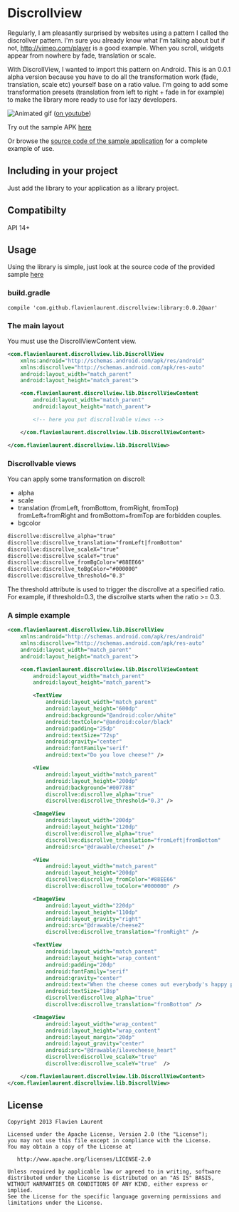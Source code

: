 Discrollview  
==================

Regularly, I am pleasantly surprised by websites using a pattern I called the discrollver pattern. I'm sure you already know what I'm talking about but if not, http://vimeo.com/player is a good example. When you scroll, widgets appear from nowhere by fade, translation or scale.

With DiscrollView, I wanted to import this pattern on Android. This is an 0.0.1 alpha version because you have to do all the transformation work (fade, translation, scale etc) yourself base on a ratio value. I'm going to add some transformation presets (translation from left to right + fade in for example) to make the library more ready to use for lazy developers.

![Animated gif][4] ([on youtube][1])

Try out the sample APK [here][2]

Or browse the [source code of the sample application][3] for a complete example of use.

Including in your project
-------------------------

Just add the library to your application as a library project.

Compatibilty
------------

API 14+

Usage
---------

Using the library is simple, just look at the source code of the provided sample [here][3]

### build.gradle

```
compile 'com.github.flavienlaurent.discrollview:library:0.0.2@aar'
```

### The main layout

You must use the DiscrollViewContent view.

```xml
<com.flavienlaurent.discrollview.lib.DiscrollView
    xmlns:android="http://schemas.android.com/apk/res/android"
    xmlns:discrollve="http://schemas.android.com/apk/res-auto"
    android:layout_width="match_parent"
    android:layout_height="match_parent">

    <com.flavienlaurent.discrollview.lib.DiscrollViewContent
        android:layout_width="match_parent"
        android:layout_height="match_parent">

        <!-- here you put discrollvable views -->

    </com.flavienlaurent.discrollview.lib.DiscrollViewContent>

</com.flavienlaurent.discrollview.lib.DiscrollView>
```

### Discrollvable views

You can apply some transformation on discroll:

- alpha
- scale
- translation (fromLeft, fromBottom, fromRight, fromTop)
fromLeft+fromRight and fromBottom+fromTop are forbidden couples.
- bgcolor

```xml
discrollve:discrollve_alpha="true"
discrollve:discrollve_translation="fromLeft|fromBottom"
discrollve:discrollve_scaleX="true"
discrollve:discrollve_scaleY="true"
discrollve:discrollve_fromBgColor="#88EE66"
discrollve:discrollve_toBgColor="#000000"
discrollve:discrollve_threshold="0.3"
```

The threshold attribute is used to trigger the discrollve at a specified ratio. For example, if threshold=0.3, the discrollve starts when the ratio >= 0.3.

### A simple example

```xml
<com.flavienlaurent.discrollview.lib.DiscrollView
    xmlns:android="http://schemas.android.com/apk/res/android"
    xmlns:discrollve="http://schemas.android.com/apk/res-auto"
    android:layout_width="match_parent"
    android:layout_height="match_parent">

    <com.flavienlaurent.discrollview.lib.DiscrollViewContent
        android:layout_width="match_parent"
        android:layout_height="match_parent">

        <TextView
            android:layout_width="match_parent"
            android:layout_height="600dp"
            android:background="@android:color/white"
            android:textColor="@android:color/black"
            android:padding="25dp"
            android:textSize="72sp"
            android:gravity="center"
            android:fontFamily="serif"
            android:text="Do you love cheese?" />

        <View
            android:layout_width="match_parent"
            android:layout_height="200dp"
            android:background="#007788"
            discrollve:discrollve_alpha="true"
            discrollve:discrollve_threshold="0.3" />

        <ImageView
            android:layout_width="200dp"
            android:layout_height="120dp"
            discrollve:discrollve_alpha="true"
            discrollve:discrollve_translation="fromLeft|fromBottom"
            android:src="@drawable/cheese1" />

        <View
            android:layout_width="match_parent"
            android:layout_height="200dp"
            discrollve:discrollve_fromColor="#88EE66"
            discrollve:discrollve_toColor="#000000" />

        <ImageView
            android:layout_width="220dp"
            android:layout_height="110dp"
            android:layout_gravity="right"
            android:src="@drawable/cheese2"
            discrollve:discrollve_translation="fromRight" />

        <TextView
            android:layout_width="match_parent"
            android:layout_height="wrap_content"
            android:padding="20dp"
            android:fontFamily="serif"
            android:gravity="center"
            android:text="When the cheese comes out everybody's happy pecorino red leicester"
            android:textSize="18sp"
            discrollve:discrollve_alpha="true"
            discrollve:discrollve_translation="fromBottom" />

        <ImageView
            android:layout_width="wrap_content"
            android:layout_height="wrap_content"
            android:layout_margin="20dp"
            android:layout_gravity="center"
            android:src="@drawable/ilovecheese_heart"
            discrollve:discrollve_scaleX="true"
            discrollve:discrollve_scaleY="true"  />

    </com.flavienlaurent.discrollview.lib.DiscrollViewContent>
</com.flavienlaurent.discrollview.lib.DiscrollView>
```

License
-----------

    Copyright 2013 Flavien Laurent

    Licensed under the Apache License, Version 2.0 (the "License");
    you may not use this file except in compliance with the License.
    You may obtain a copy of the License at

       http://www.apache.org/licenses/LICENSE-2.0

    Unless required by applicable law or agreed to in writing, software
    distributed under the License is distributed on an "AS IS" BASIS,
    WITHOUT WARRANTIES OR CONDITIONS OF ANY KIND, either express or implied.
    See the License for the specific language governing permissions and
    limitations under the License.

 [1]: http://youtu.be/FGYaweSP3sA
 [2]: https://github.com/flavienlaurent/discrollview/raw/master/sample.apk
 [3]: https://github.com/flavienlaurent/discrollview/tree/master/sample
 [4]: https://github.com/flavienlaurent/discrollview/blob/master/discrollview.gif?raw=true
